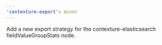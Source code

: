 ```yaml
---
'contexture-export': minor
---
```


Add a new export strategy for the contexture-elasticsearch fieldValueGroupStats node.
